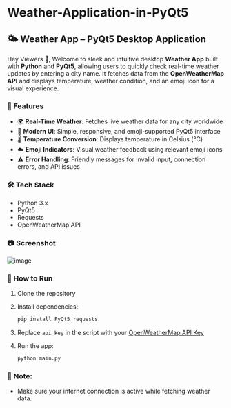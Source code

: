 # Weather-Application-in-PyQt5

## 🌤️ Weather App – PyQt5 Desktop Application
Hey Viewers 👋,
Welcome to sleek and intuitive desktop **Weather App** built with **Python** and **PyQt5**, allowing users to quickly check real-time weather updates by entering a city name. It fetches data from the **OpenWeatherMap API** and displays temperature, weather condition, and an emoji icon for a visual experience.

### 🚀 Features

* 🌍 **Real-Time Weather**: Fetches live weather data for any city worldwide
* 🎨 **Modern UI**: Simple, responsive, and emoji-supported PyQt5 interface
* 🌡️ **Temperature Conversion**: Displays temperature in Celsius (°C)
* ☁️ **Emoji Indicators**: Visual weather feedback using relevant emoji icons
* ⚠️ **Error Handling**: Friendly messages for invalid input, connection errors, and API issues

### 🛠️ Tech Stack
* Python 3.x
* PyQt5
* Requests
* OpenWeatherMap API

### 📷 Screenshot
![image](https://github.com/user-attachments/assets/cd08f59f-2edb-46ac-bbce-d97dba55c618)

### 🔧 How to Run

1. Clone the repository
2. Install dependencies:

   ```bash
   pip install PyQt5 requests
   ```
3. Replace `api_key` in the script with your [OpenWeatherMap API Key](https://openweathermap.org/api)
4. Run the app:

   ```bash
   python main.py
   ```

### 📌 Note:
* Make sure your internet connection is active while fetching weather data.
